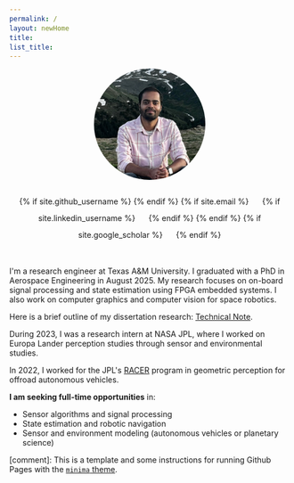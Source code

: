 ```yaml
---
permalink: /
layout: newHome
title: 
list_title: 
---
```


<div style="text-align: center;">
  <img src="./assets/imgs/img1_rcb.png" alt="YoDontScamMe" style="width:200px; height:200px; border-radius:50%; object-fit:cover;">
  <br><br>
  <div class="social-icons">
    {% if site.github_username %}
      <!--a href="https://github.com/{{ site.github_username }}" target="_blank">
        <i class="fab fa-github" style="font-size: 30px; margin: 0 10px;"></i>
      </a-->
    {% endif %}
    {% if site.email %}
      <a href="mailto:{{ site.email }}" target="_blank">
        <i class="fas fa-envelope" style="font-size: 25px; margin: 0 10px;"></i>
      </a>
    {% if site.linkedin_username %}
      <a href="https://www.linkedin.com/in/{{ site.linkedin_username }}" target="_blank">
        <i class="fab fa-linkedin" style="font-size: 25px; margin: 0 10px;"></i>
      </a>
    {% endif %}
    {% endif %}
    {% if site.google_scholar %}
      <a href="https://scholar.google.com/citations?user={{ site.google_scholar }}" target="_blank">
        <i class="fas fa-graduation-cap" style="font-size: 25px; margin: 0 10px;"></i>
      </a>
    {% endif %}
  </div>
</div>

&nbsp;


I'm a research engineer at Texas A&M University. I graduated with a PhD in Aerospace Engineering in August 2025. My research focuses on on-board signal processing and state estimation using FPGA embedded systems. I also work on computer graphics and computer vision for space robotics.

Here is a brief outline of my dissertation research: [Technical Note](./assets/imgs/pubs/Ram_Dissertation_Poster.pdf "Poster").

During 2023, I was a research intern at NASA JPL, where I worked on Europa Lander perception studies through sensor and environmental studies. 

In 2022, I worked for the JPL's [RACER](https://www-robotics.jpl.nasa.gov/what-we-do/research-tasks/racer/) program in geometric perception for offroad autonomous vehicles.

**I am seeking full-time opportunities** in: 
- Sensor algorithms and signal processing
- State estimation and robotic navigation
- Sensor and environment modeling (autonomous vehicles or planetary science)
&nbsp;

[comment]: This is a template and some instructions for running Github Pages with the [`minima` theme][minima].

[gh-site]: https://pages.github.com/
[minima]: https://github.com/jekyll/minima/tree/2.5-stable
[jk]: https://jekyllrb.com/
[gh]: https://help.github.com/en/github/working-with-github-pages
[issue]: https://github.com/jsanz/gh-pages-minima-starter/issues/new/choose
[contact]: https://jorgesanz.net/contact/